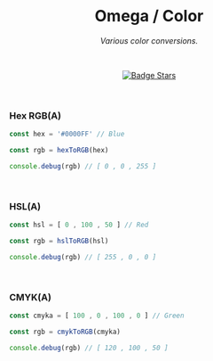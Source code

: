 
<br>

<div align = center>

# Omega / Color

*Various color conversions.*

<br>

[![Badge Stars]][Stars]

</div>

<br>

### Hex RGB(A)

```typescript
const hex = '#0000FF' // Blue

const rgb = hexToRGB(hex)

console.debug(rgb) // [ 0 , 0 , 255 ]
```

<br>

### HSL(A)

```typescript
const hsl = [ 0 , 100 , 50 ] // Red

const rgb = hslToRGB(hsl)

console.debug(rgb) // [ 255 , 0 , 0 ]
```

<br>

### CMYK(A)

```typescript
const cmyka = [ 100 , 0 , 100 , 0 ] // Green

const rgb = cmykToRGB(cmyka)

console.debug(rgb) // [ 120 , 100 , 50 ]
```

<br>


<!----------------------------------------------------------------------------->

[Stars]: https://github.com/OmegaTools/Color
[Usage]: Documentation/Usage.md


<!---------------------------------[ Badges ]---------------------------------->

[Badge Stars]: https://img.shields.io/github/stars/OmegaTools/RGB?style=for-the-badge&logoColor=white&logo=Trustpilot&labelColor=FF66AA&color=cf538b

